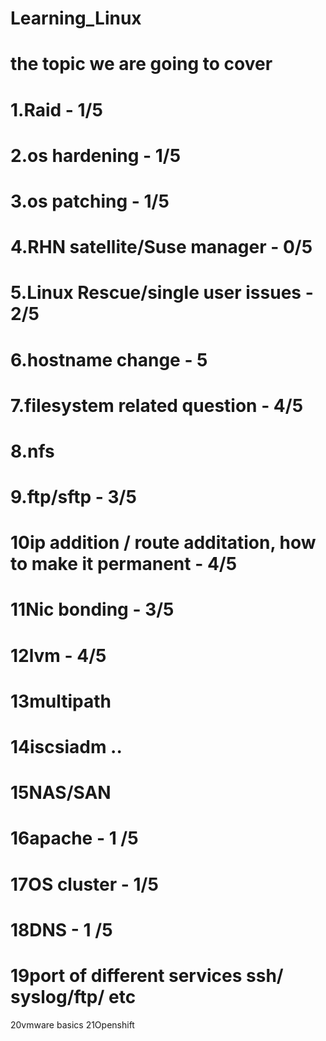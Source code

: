 # Learning_Linux
# the topic we are going to cover
# 1.Raid - 1/5
# 2.os hardening - 1/5
# 3.os patching - 1/5
# 4.RHN satellite/Suse manager - 0/5
# 5.Linux Rescue/single user issues - 2/5
# 6.hostname change - 5 
# 7.filesystem related question - 4/5
# 8.nfs
# 9.ftp/sftp - 3/5
# 10ip addition / route additation, how to make it permanent - 4/5
# 11Nic bonding - 3/5
# 12lvm - 4/5
# 13multipath
# 14iscsiadm ..
# 15NAS/SAN
# 16apache - 1 /5
# 17OS cluster - 1/5
# 18DNS - 1 /5
# 19port of different services ssh/ syslog/ftp/ etc
20vmware basics
21Openshift
